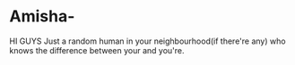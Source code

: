 # Amisha-
HI GUYS
Just a random human in your neighbourhood(if there're any) who knows
the difference between your and you're.
